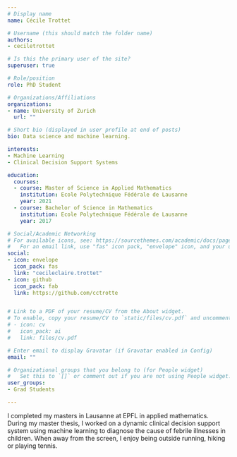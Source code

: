```yaml
---
# Display name
name: Cécile Trottet

# Username (this should match the folder name)
authors:
- ceciletrottet

# Is this the primary user of the site?
superuser: true

# Role/position
role: PhD Student

# Organizations/Affiliations
organizations:
- name: University of Zurich
  url: ""

# Short bio (displayed in user profile at end of posts)
bio: Data science and machine learning.

interests:
- Machine Learning
- Clinical Decision Support Systems

education:
  courses:
  - course: Master of Science in Applied Mathematics
    institution: Ecole Polytechnique Fédérale de Lausanne
    year: 2021
  - course: Bachelor of Science in Mathematics
    institution: Ecole Polytechnique Fédérale de Lausanne
    year: 2017

# Social/Academic Networking
# For available icons, see: https://sourcethemes.com/academic/docs/page-builder/#icons
#   For an email link, use "fas" icon pack, "envelope" icon, and your uzh email up to before the '@'.
social:
- icon: envelope
  icon_pack: fas
  link: "cecileclaire.trottet"
- icon: github
  icon_pack: fab
  link: https://github.com/cctrotte


# Link to a PDF of your resume/CV from the About widget.
# To enable, copy your resume/CV to `static/files/cv.pdf` and uncomment the lines below.
# - icon: cv
#   icon_pack: ai
#   link: files/cv.pdf

# Enter email to display Gravatar (if Gravatar enabled in Config)
email: ""

# Organizational groups that you belong to (for People widget)
#   Set this to `[]` or comment out if you are not using People widget.
user_groups:
- Grad Students

---
```

  
I completed my masters in Lausanne at EPFL in applied mathematics. During my master thesis, I worked on a dynamic clinical decision support system using machine learning to diagnose the cause of febrile illnesses in children. When away from the screen, I enjoy being outside running, hiking or playing tennis.


